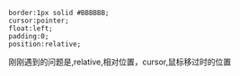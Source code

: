 	border:1px solid #BBBBBB;
	cursor:pointer;
	float:left;
	padding:0;
	position:relative;
刚刚遇到的问题是,relative,相对位置，cursor,鼠标移过时的位置